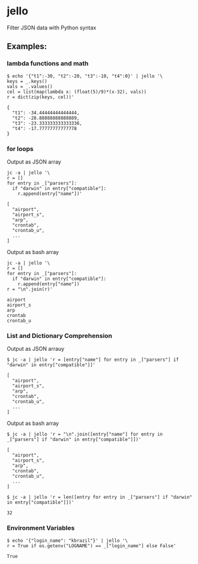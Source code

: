 # jello
Filter JSON data with Python syntax

## Examples:
### lambda functions and math
```
$ echo '{"t1":-30, "t2":-20, "t3":-10, "t4":0}' | jello '\
keys = _.keys()
vals = _.values()
cel = list(map(lambda x: (float(5)/9)*(x-32), vals))
r = dict(zip(keys, cel))'

{
  "t1": -34.44444444444444,
  "t2": -28.88888888888889,
  "t3": -23.333333333333336,
  "t4": -17.77777777777778
}

```
### for loops
Output as JSON array
```
jc -a | jello '\
r = []
for entry in _["parsers"]:
  if "darwin" in entry["compatible"]:
    r.append(entry["name"])'

[
  "airport",
  "airport_s",
  "arp",
  "crontab",
  "crontab_u",
  ...
]
```
Output as bash array
```
jc -a | jello '\
r = []
for entry in _["parsers"]:
  if "darwin" in entry["compatible"]:
    r.append(entry["name"])
r = "\n".join(r)'

airport
airport_s
arp
crontab
crontab_u
```
### List and Dictionary Comprehension
Output as JSON arrauy
```
$ jc -a | jello 'r = [entry["name"] for entry in _["parsers"] if "darwin" in entry["compatible"]]'

[
  "airport",
  "airport_s",
  "arp",
  "crontab",
  "crontab_u",
  ...
]
```
Output as bash array
```
$ jc -a | jello 'r = "\n".join([entry["name"] for entry in _["parsers"] if "darwin" in entry["compatible"]])'

[
  "airport",
  "airport_s",
  "arp",
  "crontab",
  "crontab_u",
  ...
]
```
```
$ jc -a | jello 'r = len([entry for entry in _["parsers"] if "darwin" in entry["compatible"]])'

32
```
### Environment Variables
```
$ echo '{"login_name": "kbrazil"}' | jello '\
r = True if os.getenv("LOGNAME") == _["login_name"] else False'

True
```
